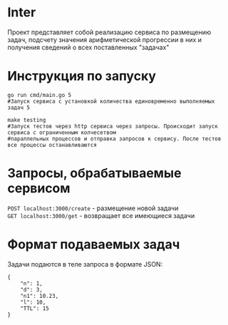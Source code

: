 # Inter
Проект представляет собой реализацию сервиса по размещению задач, подсчету значения арифметической прогрессии в них и получения сведений о всех поставленных "задачах"

# Инструкция по запуску
```shell
go run cmd/main.go 5
#Запуск сервиса с установкой количества единовременно выполняемых задач 5

make testing
#Запуск тестов через http сервиса через запросы. Происходит запуск сервиса с ограниченным колчесетвом
#параллельных процессов и отправка запросов к сервису. После тестов все процессы останавливаются
```
# Запросы, обрабатываемые сервисом
`POST localhost:3000/create` - размещение новой задачи<br/>
`GET localhost:3000/get` - возвращает все имеющиеся задачи

# Формат подаваемых задач
Задачи подаются в теле запроса в формате JSON:
```shell
{
    "n": 1,
    "d": 3,
    "n1": 10.23,
    "l": 10,
    "TTL": 15
}
```
